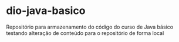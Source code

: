 # dio-java-basico
Repositório para armazenamento do código do curso de Java básico
testando alteração de conteúdo para o repositório de forma local

